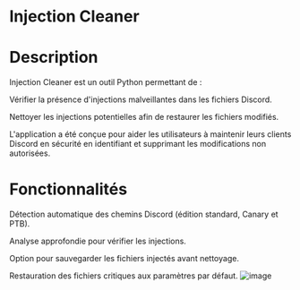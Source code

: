 # Injection Cleaner

# Description

Injection Cleaner est un outil Python permettant de :

Vérifier la présence d'injections malveillantes dans les fichiers Discord.

Nettoyer les injections potentielles afin de restaurer les fichiers modifiés.

L'application a été conçue pour aider les utilisateurs à maintenir leurs clients Discord en sécurité en identifiant et supprimant les modifications non autorisées.

# Fonctionnalités

Détection automatique des chemins Discord (édition standard, Canary et PTB).

Analyse approfondie pour vérifier les injections.

Option pour sauvegarder les fichiers injectés avant nettoyage.

Restauration des fichiers critiques aux paramètres par défaut.
![image](https://github.com/user-attachments/assets/63dcbe09-c62b-42ae-b76c-8cf4b120ed72)
